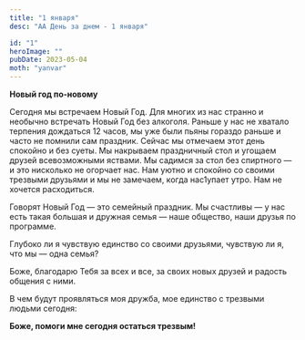 ```yaml
---
title: "1 января"
desc: "АА День за днем - 1 января"

id: "1"
heroImage: ""
pubDate: 2023-05-04
moth: "yanvar"
---
```


**Новый год по-новому**

Сегодня мы встречаем Новый Год. Для многих из нас странно и необычно встречать
Новый Год без алкоголя. Раньше у нас не хватало терпения дождаться 12 часов,
мы уже были пьяны гораздо раньше и часто не помнили сам праздник. Сейчас мы
отмечаем этот день спокойно и без суеты. Мы накрываем праздничный стол и
угощаем друзей всевозможными яствами. Мы садимся за стол без спиртного — и это
нисколько не огорчает нас. Нам уютно и спокойно со своими трезвыми друзьями и
мы не замечаем, когда нас1упает утро. Нам не хочется расходиться.

Говорят Новый Год — это семейный праздник. Мы счастливы — у нас есть такая
большая и дружная семья — наше общество, наши друзья по программе.

Глубоко ли я чувствую единство со своими друзьями, чувствую ли я, что мы —
одна семья?

Боже, благодарю Тебя за всех и все, за своих новых друзей и радость общения с
ними.

В чем будут проявляться моя дружба, мое единство с трезвыми людьми сегодня:

**Боже, помоги мне сегодня остаться трезвым!**
